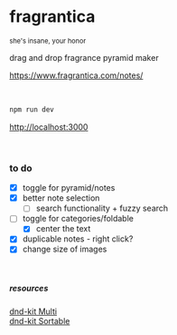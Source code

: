 # fragrantica

<sub>she's insane, your honor</sub>

drag and drop fragrance pyramid maker

https://www.fragrantica.com/notes/

&nbsp;

```bash
npm run dev
```

[http://localhost:3000](http://localhost:3000)


&nbsp;

### to do 

- [x] toggle for pyramid/notes
- [x] better note selection
  - [ ] search functionality + fuzzy search
- [ ] toggle for categories/foldable
  - [x] center the text
- [x] duplicable notes - right click? 
- [x] change size of images

&nbsp;

##### resources 

[dnd-kit Multi](https://codesandbox.io/s/dnd-kit-multi-containers-lknfe)  
[dnd-kit Sortable](https://codesandbox.io/s/dnd-kit-sortable-example-yhwz3f)
